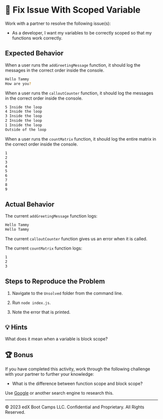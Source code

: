 # 🐛 Fix Issue With Scoped Variable

Work with a partner to resolve the following issue(s):

* As a developer, I want my variables to be correctly scoped so that my functions work correctly.

## Expected Behavior

When a user runs the `addGreetingMessage` function, it should log the messages in the correct order inside the console.

```sh
Hello Tammy
How are you?
```
When a user runs the `calloutCounter` function, it should log the messages in the correct order inside the console.

```sh
5 Inside the loop
4 Inside the loop
3 Inside the loop
2 Inside the loop
1 Inside the loop
Outside of the loop
```

When a user runs the `countMatrix` function, it should log the entire matrix in the correct order inside the console.

```sh
1
2
3
4
5
6
7
8
9
```

## Actual Behavior

The current `addGreetingMessage` function logs:

```sh
Hello Tammy
Hello Tammy
```

The current `calloutCounter` function gives us an error when it is called.

The current `countMatrix` function logs:

```sh
1
2
3
```

## Steps to Reproduce the Problem

1. Navigate to the `Unsolved` folder from the command line.

2. Run `node index.js`.

3. Note the error that is printed.

## 💡 Hints

What does it mean when a variable is block scope?

## 🏆 Bonus

If you have completed this activity, work through the following challenge with your partner to further your knowledge:

* What is the difference between function scope and block scope?
  
Use [Google](https://www.google.com) or another search engine to research this.

---

© 2023 edX Boot Camps LLC. Confidential and Proprietary. All Rights Reserved.
